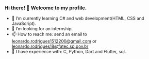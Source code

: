 ### Hi there! 👋 Welcome to my profile.

- 📕 I’m currently learning C# and web development(HTML, CSS and JavaScript).
- 👯 I’m looking for an internship.
- 📫 How to reach me: send an email to leonardo.rodrigues1512200@gmail.com or leonardo.rodrigues18@fatec.sp.gov.br
- 👦 I have experience with: C, Python, Dart and Flutter, sql.
  
